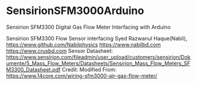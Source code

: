 # SensirionSFM3000Arduino
Sensirion SFM3300 Digital Gas Flow Meter Interfacing with Arduino

  Sensirion SFM3300 Flow Sensor interfacing
  Syed Razwanul Haque(Nabil), https://www.github.com/Nabilphysics
  https://www.nabilbd.com
  https://www.cruxbd.com
  Sensor Datasheet: https://www.sensirion.com/fileadmin/user_upload/customers/sensirion/Dokumente/5_Mass_Flow_Meters/Datasheets/Sensirion_Mass_Flow_Meters_SFM3300_Datasheet.pdf
  Credit:
  Modified From: https://www.14core.com/wiring-sfm3000-air-gas-flow-meter/
